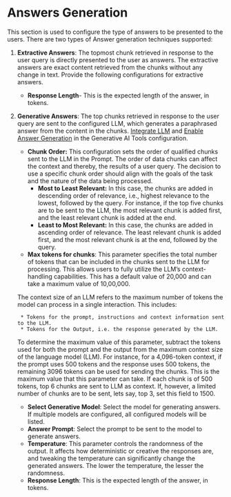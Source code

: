 # Answers Generation

This section is used to configure the type of answers to be presented to the users. There are two types of Answer generation techniques supported:

1. **Extractive Answers**: The topmost chunk retrieved in response to the user query is directly presented to the user as answers. The extractive answers are exact content retrieved from the chunks without any change in text. Provide the following configurations for extractive answers.
    * **Response Length**- This is the expected length of the answer, in tokens.
2. **Generative Answers**: The top chunks retrieved in response to the user query are sent to the configured LLM, which generates a paraphrased answer from the content in the chunks. [Integrate LLM](../generative-ai-tools/models-library.md) and [Enable Answer Generation](../generative-ai-tools/dynamic-conversations-features.md) in the Generative AI Tools configuration. 
    * **Chunk Order:** This configuration sets the order of qualified chunks sent to the LLM in the Prompt. The order of data chunks can affect the context and thereby, the results of a user query. The decision to use a specific chunk order should align with the goals of the task and the nature of the data being processed.
        * **Most to Least Relevant:** In this case, the chunks are added in descending order of relevance, i.e., highest relevance to the lowest, followed by the query. For instance, if the top five chunks are to be sent to the LLM, the most relevant chunk is added first, and the least relevant chunk is added at the end.
        * **Least to Most Relevant:** In this case, the chunks are added in ascending order of relevance. The least relevant chunk is added first, and the most relevant chunk is at the end, followed by the query.
    * **Max tokens for chunks**: This parameter specifies the total number of tokens that can be included in the chunks sent to the LLM for processing. This allows users to fully utilize the LLM’s context-handling capabilities. This has a default value of 20,000 and can take a maximum value of 10,00,000. 

    The context size of an LLM refers to the maximum number of tokens the model can process in a single interaction. This includes:
    
        * Tokens for the prompt, instructions and context information sent to the LLM.
        * Tokens for the Output, i.e. the response generated by the LLM.

    To determine the maximum value of this parameter, subtract the tokens used for both the prompt and the output from the maximum context size of the language model (LLM). For instance, for a 4,096-token context, if the prompt uses 500 tokens and the response uses 500 tokens, the remaining 3096 tokens can be used for sending the chunks. This is the maximum value that this parameter can take. If each chunk is of 500 tokens, top 6 chunks are sent to LLM as context. If, however, a limited number of chunks are to be sent, lets say, top 3, set this field to 1500. 

    * **Select Generative Model**: Select the model for generating answers. If multiple models are configured, all configured models will be listed.
    * **Answer Prompt**: Select the prompt to be sent to the model to generate answers.
    * **Temperature**: This parameter controls the randomness of the output. It affects how deterministic or creative the responses are, and tweaking the temperature can significantly change the generated answers. The lower the temperature, the lesser the randomness. 
    * **Response Length**: This is the expected length of the answer, in tokens.